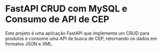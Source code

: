 # FastAPI CRUD com MySQL e Consumo de API de CEP

Este projeto é uma aplicação FastAPI que implementa um CRUD para produtos e consome uma API de busca de CEP, retornando os dados em formatos JSON e XML.